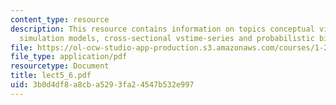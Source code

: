 ```yaml
---
content_type: resource
description: This resource contains information on topics conceptual view of TSA,
  simulation models, cross-sectional vstime-series and probabilistic binary choice.
file: https://ol-ocw-studio-app-production.s3.amazonaws.com/courses/1-201j-introduction-to-transportation-systems-fall-2006/3b0d4df8a8cba5293fa24547b532e997_lect5_6.pdf
file_type: application/pdf
resourcetype: Document
title: lect5_6.pdf
uid: 3b0d4df8-a8cb-a529-3fa2-4547b532e997
---
```

